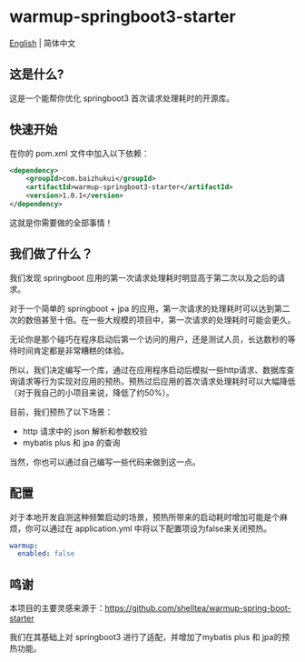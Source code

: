 # warmup-springboot3-starter

[English](./README.md) | 简体中文

## 这是什么?

这是一个能帮你优化 springboot3 首次请求处理耗时的开源库。

## 快速开始

在你的 pom.xml 文件中加入以下依赖：

```xml
<dependency>
    <groupId>com.baizhukui</groupId>
    <artifactId>warmup-springboot3-starter</artifactId>
    <version>1.0.1</version>
</dependency>
```

这就是你需要做的全部事情！

## 我们做了什么？

我们发现 springboot 应用的第一次请求处理耗时明显高于第二次以及之后的请求。

对于一个简单的 springboot + jpa 的应用，第一次请求的处理耗时可以达到第二次的数倍甚至十倍。在一些大规模的项目中，第一次请求的处理耗时可能会更久。

无论你是那个碰巧在程序启动后第一个访问的用户，还是测试人员，长达数秒的等待时间肯定都是非常糟糕的体验。

所以，我们决定编写一个库，通过在应用程序启动后模拟一些http请求、数据库查询请求等行为实现对应用的预热，预热过后应用的首次请求处理耗时可以大幅降低（对于我自己的小项目来说，降低了约50%）。

目前，我们预热了以下场景：

- http 请求中的 json 解析和参数校验
- mybatis plus 和 jpa 的查询

当然，你也可以通过自己编写一些代码来做到这一点。

## 配置

对于本地开发自测这种频繁启动的场景，预热所带来的启动耗时增加可能是个麻烦，你可以通过在 application.yml 中将以下配置项设为false来关闭预热。

```yaml
warmup:
  enabled: false
```

## 鸣谢

本项目的主要灵感来源于：https://github.com/shelltea/warmup-spring-boot-starter

我们在其基础上对 springboot3 进行了适配，并增加了mybatis plus 和 jpa的预热功能。







